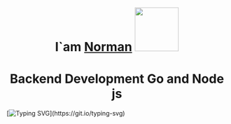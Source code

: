 <h1 align="center">I`am <a href="https://www.youtube.com/watch?v=Wm1ttXHLwl4&ab_channel=KrzysztofUtbult" target="_blank">Norman</a> 
<img src="https://media.tenor.com/ef_emJau35YAAAAi/anime-anime-character.gif" height="100"/></h1>
<h1 align="center">Backend Development Go and Node js</h1>

[![Typing SVG](https://readme-typing-svg.demolab.com?font=Fira+Code&size=23&pause=1000&color=F70000&width=435&lines=I+hope+one+day+you'll+forgive+me.)](https://git.io/typing-svg)
